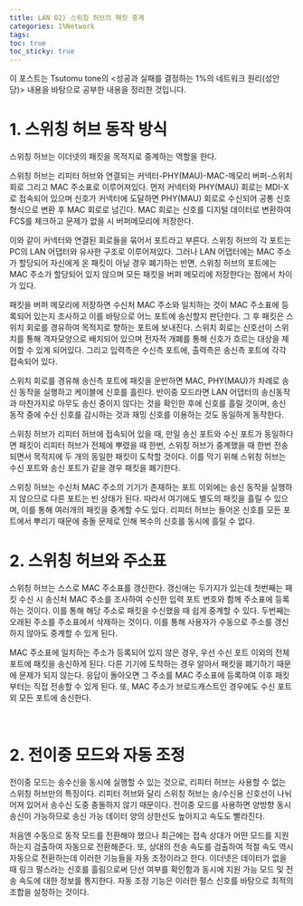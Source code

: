 ```yaml
---
title: LAN 02) 스위칭 허브의 패킷 중계
categories: 1%Network
tags: 
toc: true
toc_sticky: true
---
```


이 포스트는 Tsutomu tone의 <성공과 실패를 결정하는 1%의 네트워크 원리(성안당)> 내용을 바탕으로 공부한 내용을 정리한 것입니다. 

# **1. 스위칭 허브 동작 방식**

스위칭 허브는 이더넷의 패킷을 목적지로 중계하는 역할을 한다. 

스위칭 허브는 리피터 허브와 연결되는 커넥터-PHY(MAU)-MAC-메모리 버퍼-스위치 회로 그리고 MAC 주소표로 이루어져있다. 먼저 커넥터와 PHY(MAU) 회로는 MDI-X로 접속되어 있으며 신호가 커넥터에 도달하면 PHY(MAU) 회로로 수신되어 공통 신호 형식으로 변환 후 MAC 회로로 넘긴다. MAC 회로는 신호를 디지털 데이터로 변환하여 FCS를 체크하고 문제가 없을 시 버퍼메모리에 저장한다. 

이와 같이 커넥터와 연결된 회로들을 묶어서 포트라고 부른다. 스위칭 허브의 각 포트는 PC의 LAN 어댑터와 유사한 구조로 이루어져있다. 그러나 LAN 어댑터에는 MAC 주소가 할당되어 자신에게 온 패킷이 아닐 경우 폐기하는 반면, 스위칭 허브의 포트에는 MAC 주소가 할당되어 있지 않으며 모든 패킷을 버퍼 메모리에 저장한다는 점에서 차이가 있다. 

패킷을 버퍼 메모리에 저장하면 수신처 MAC 주소와 일치하는 것이 MAC 주소표에 등록되어 있는지 조사하고 이를 바탕으로 어느 포트에 송신할지 판단한다. 그 후 패킷은 스위치 회로를 경유하여 목적지로 향하는 포트에 보내진다. 스위치 회로는 신호선이 스위치를 통해 격자모양으로 배치되어 있으며 전자적 개폐를 통해 신호가 흐르는 대상을 제어할 수 있게 되어있다. 그리고 입력측은 수신측 포트에, 출력측은 송신측 포트에 각각 접속되어 있다. 

스위치 회로를 경유해 송신측 포트에 패킷을 운반하면 MAC, PHY(MAU)가 차례로 송신 동작을 실행하고 케이블에 신호를 흘린다. 반이중 모드라면 LAN 어댑터의 송신동작과 마찬가지로 아무도 송신 중이지 않다는 것을 확인한 후에 신호를 흘릴 것이며, 송신 동작 중에 수신 신호를 감시하는 것과 재밍 신호를 이용하는 것도 동일하게 동작한다. 

스위칭 허브가 리피터 허브에 접속되어 있을 때, 만일 송신 포트와 수신 포트가 동일하다면 패킷이 리피터 허브가 전체에 뿌렸을 때 한번, 스위칭 허브가 중계했을 때 한번 전송되면서 목적지에 두 개의 동일한 패킷이 도착할 것이다. 이를 막기 위해 스위칭 허브는 수신 포트와 송신 포트가 같을 경우 패킷을 폐기한다. 

스위칭 허브는 수신처 MAC 주소의 기기가 존재하는 포트 이외에는 송신 동작을 실행하지 않으므로 다른 포트는 빈 상태가 된다. 따라서 여기에도 별도의 패킷을 흘릴 수 있으며, 이를 통해 여러개의 패킷을 중계할 수도 있다. 리피터 허브는 들어온 신호를 모든 포트에서 뿌리기 때문에 충돌 문제로 인해 복수의 신호를 동시에 흘릴 수 없다.

# **2. 스위칭 허브와 주소표**

스위칭 허브는 스스로 MAC 주소표를 갱신한다. 갱신애는 두가지가 있는데 첫번째는 패킷 수신 시 송신처 MAC 주소를 조사하여 수신한 입력 포트 번호와 함께 주소표에 등록하는 것이다. 이를 통해 해당 주소로 패킷을 수신했을 때 쉽게 중계할 수 있다. 두번째는 오래된 주소를 주소표에서 삭제하는 것이다. 이를 통해 사용자가 수동으로 주소를 갱신하지 않아도 중계할 수 있게 된다. 

MAC 주소표에 일치하는 주소가 등록되어 있지 않은 경우, 우선 수신 포트 이외의 전체 포트에 패킷을 송신하게 된다. 다른 기기에 도착하는 경우 알아서 패킷을 폐기하기 때문에 문제가 되지 않는다. 응답이 돌아오면 그 주소를 MAC 주소표에 등록하여 이후 패킷부터는 직접 전송할 수 있게 된다. 또, MAC 주소가 브로드캐스트인 경우에도 수신 포트 외 모든 포트에 송신한다. 

<br/>

# **2. 전이중 모드와 자동 조정**

전이중 모드는 송수신을 동시에 실행할 수 있는 것으로, 리피터 허브는 사용할 수 없는 스위칭 허브만의 특징이다. 리피터 허브와 달리 스위칭 허브는 송/수신용 신호선이 나뉘어져 있어서 송수신 도중 충돌하지 않기 때문이다. 전이중 모드를 사용하면 양방향 동시 송신이 가능하므로 송신 가능 데이터 양의 상한선도 높아지고 속도도 빨라진다. 

처음엔 수동으로 동작 모드를 전환해야 했으나 최근에는 접속 상대가 어떤 모드를 지원하는지 검출하여 자동으로 전환해준다. 또, 상대의 전송 속도를 검출하여 적절 속도 역시 자동으로 전환하는데 이러한 기능들을 자동 조정이라고 한다. 이더넷은 데이터가 없을 때 링크 펄스라는 신호를 흘림으로써 단선 여부를 확인함과 동시에 지원 가능 모드 및 전송 속도에 대한 정보를 통지한다. 자동 조정 기능은 이러한 펄스 신호를 바탕으로 최적의 조합을 설정하는 것이다. 

